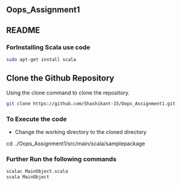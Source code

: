 ##  Oops_Assignment1
## README

### ForInstalling Scala use code
```bash
sudo apt-get install scala
```
## Clone the Github Repository

Using the clone command to clone the repository.
```bash
git clone https://github.com/Shashikant-15/Oops_Assignment1.git
```
### To Execute the code

* Change the working directory to the cloned directory
 
cd ../Oops_Assignment1/src/main/scala/samplepackage

### Further Run the following commands 
```bash
scalac MainObject.scala
scala MainObject
```

